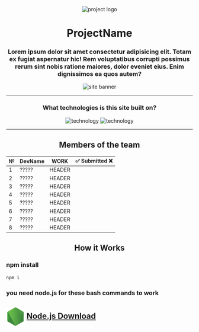 <div align=center>

<img src="" title="" alt="project logo" width="70px">

# ProjectName

<!-- Site Info -->
### Lorem ipsum dolor sit amet consectetur adipisicing elit. Totam ex fugiat aspernatur hic! Rem voluptatibus corrupti possimus rerum sint nobis ratione maiores, dolor eveniet eius. Enim dignissimos ea quos autem? 

<!-- BANNER  -->
<img src= "./.github/" alt="site banner">

---

### What technologies is this site built on?

<img src="" alt="technology" width="60px">
<img src="" alt="technology" width="60px">

---

## Members of the team

|    №     |  DevName  |   WORK   | ✅ Submitted ❌ |
| -------- | --------  | -------- |     --------     |
|    1     |   ?????   |  HEADER  |                  |
|    2     |   ?????   |  HEADER  |                  |
|    3     |   ?????   |  HEADER  |                  |
|    4     |   ?????   |  HEADER  |                  |
|    5     |   ?????   |  HEADER  |                  |
|    6     |   ?????   |  HEADER  |                  |
|    7     |   ?????   |  HEADER  |                  |
|    8     |   ?????   |  HEADER  |                  |

## How it Works


<div align=left>

### npm install

```bash
npm i
```

### you need node.js for these bash commands to work

<!-- ### Install Node.js  -->

<!-- ## Where can I download `Node.js` ? -->

## <img align=center src="./.github/markdown/Node.js.png" width="50"> [Node.js Download](https://nodejs.org/en/download)


</div>

</div>